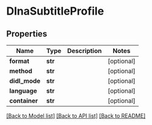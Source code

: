 # DlnaSubtitleProfile

## Properties
Name | Type | Description | Notes
------------ | ------------- | ------------- | -------------
**format** | **str** |  | [optional] 
**method** | **str** |  | [optional] 
**didl_mode** | **str** |  | [optional] 
**language** | **str** |  | [optional] 
**container** | **str** |  | [optional] 

[[Back to Model list]](../README.md#documentation-for-models) [[Back to API list]](../README.md#documentation-for-api-endpoints) [[Back to README]](../README.md)

